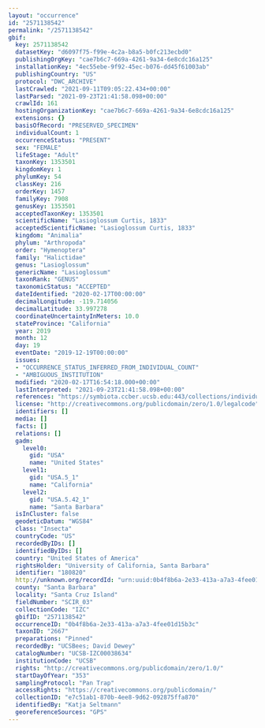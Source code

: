 ```yaml
---
layout: "occurrence"
id: "2571138542"
permalink: "/2571138542"
gbif:
  key: 2571138542
  datasetKey: "d6097f75-f99e-4c2a-b8a5-b0fc213ecbd0"
  publishingOrgKey: "cae7b6c7-669a-4261-9a34-6e8cdc16a125"
  installationKey: "4ec55ebe-9f92-45ec-b076-dd45f61003ab"
  publishingCountry: "US"
  protocol: "DWC_ARCHIVE"
  lastCrawled: "2021-09-11T09:05:22.434+00:00"
  lastParsed: "2021-09-23T21:41:58.098+00:00"
  crawlId: 161
  hostingOrganizationKey: "cae7b6c7-669a-4261-9a34-6e8cdc16a125"
  extensions: {}
  basisOfRecord: "PRESERVED_SPECIMEN"
  individualCount: 1
  occurrenceStatus: "PRESENT"
  sex: "FEMALE"
  lifeStage: "Adult"
  taxonKey: 1353501
  kingdomKey: 1
  phylumKey: 54
  classKey: 216
  orderKey: 1457
  familyKey: 7908
  genusKey: 1353501
  acceptedTaxonKey: 1353501
  scientificName: "Lasioglossum Curtis, 1833"
  acceptedScientificName: "Lasioglossum Curtis, 1833"
  kingdom: "Animalia"
  phylum: "Arthropoda"
  order: "Hymenoptera"
  family: "Halictidae"
  genus: "Lasioglossum"
  genericName: "Lasioglossum"
  taxonRank: "GENUS"
  taxonomicStatus: "ACCEPTED"
  dateIdentified: "2020-02-17T00:00:00"
  decimalLongitude: -119.714056
  decimalLatitude: 33.997278
  coordinateUncertaintyInMeters: 10.0
  stateProvince: "California"
  year: 2019
  month: 12
  day: 19
  eventDate: "2019-12-19T00:00:00"
  issues:
  - "OCCURRENCE_STATUS_INFERRED_FROM_INDIVIDUAL_COUNT"
  - "AMBIGUOUS_INSTITUTION"
  modified: "2020-02-17T16:54:18.000+00:00"
  lastInterpreted: "2021-09-23T21:41:58.098+00:00"
  references: "https://symbiota.ccber.ucsb.edu:443/collections/individual/index.php?occid=180820"
  license: "http://creativecommons.org/publicdomain/zero/1.0/legalcode"
  identifiers: []
  media: []
  facts: []
  relations: []
  gadm:
    level0:
      gid: "USA"
      name: "United States"
    level1:
      gid: "USA.5_1"
      name: "California"
    level2:
      gid: "USA.5.42_1"
      name: "Santa Barbara"
  isInCluster: false
  geodeticDatum: "WGS84"
  class: "Insecta"
  countryCode: "US"
  recordedByIDs: []
  identifiedByIDs: []
  country: "United States of America"
  rightsHolder: "University of California, Santa Barbara"
  identifier: "180820"
  http://unknown.org/recordId: "urn:uuid:0b4f8b6a-2e33-413a-a7a3-4fee01d15b3c"
  county: "Santa Barbara"
  locality: "Santa Cruz Island"
  fieldNumber: "SCIR_03"
  collectionCode: "IZC"
  gbifID: "2571138542"
  occurrenceID: "0b4f8b6a-2e33-413a-a7a3-4fee01d15b3c"
  taxonID: "2667"
  preparations: "Pinned"
  recordedBy: "UCSBees; David Dewey"
  catalogNumber: "UCSB-IZC00038634"
  institutionCode: "UCSB"
  rights: "http://creativecommons.org/publicdomain/zero/1.0/"
  startDayOfYear: "353"
  samplingProtocol: "Pan Trap"
  accessRights: "https://creativecommons.org/publicdomain/"
  collectionID: "e7c51ab1-870b-4ee8-9d62-092875ffa870"
  identifiedBy: "Katja Seltmann"
  georeferenceSources: "GPS"
---
```

